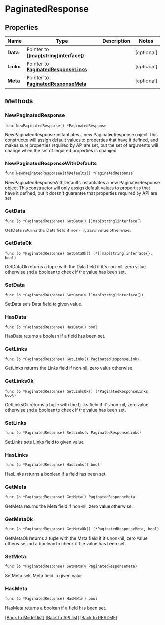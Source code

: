 # PaginatedResponse

## Properties

Name | Type | Description | Notes
------------ | ------------- | ------------- | -------------
**Data** | Pointer to **[]map[string]interface{}** |  | [optional] 
**Links** | Pointer to [**PaginatedResponseLinks**](PaginatedResponseLinks.md) |  | [optional] 
**Meta** | Pointer to [**PaginatedResponseMeta**](PaginatedResponseMeta.md) |  | [optional] 

## Methods

### NewPaginatedResponse

`func NewPaginatedResponse() *PaginatedResponse`

NewPaginatedResponse instantiates a new PaginatedResponse object
This constructor will assign default values to properties that have it defined,
and makes sure properties required by API are set, but the set of arguments
will change when the set of required properties is changed

### NewPaginatedResponseWithDefaults

`func NewPaginatedResponseWithDefaults() *PaginatedResponse`

NewPaginatedResponseWithDefaults instantiates a new PaginatedResponse object
This constructor will only assign default values to properties that have it defined,
but it doesn't guarantee that properties required by API are set

### GetData

`func (o *PaginatedResponse) GetData() []map[string]interface{}`

GetData returns the Data field if non-nil, zero value otherwise.

### GetDataOk

`func (o *PaginatedResponse) GetDataOk() (*[]map[string]interface{}, bool)`

GetDataOk returns a tuple with the Data field if it's non-nil, zero value otherwise
and a boolean to check if the value has been set.

### SetData

`func (o *PaginatedResponse) SetData(v []map[string]interface{})`

SetData sets Data field to given value.

### HasData

`func (o *PaginatedResponse) HasData() bool`

HasData returns a boolean if a field has been set.

### GetLinks

`func (o *PaginatedResponse) GetLinks() PaginatedResponseLinks`

GetLinks returns the Links field if non-nil, zero value otherwise.

### GetLinksOk

`func (o *PaginatedResponse) GetLinksOk() (*PaginatedResponseLinks, bool)`

GetLinksOk returns a tuple with the Links field if it's non-nil, zero value otherwise
and a boolean to check if the value has been set.

### SetLinks

`func (o *PaginatedResponse) SetLinks(v PaginatedResponseLinks)`

SetLinks sets Links field to given value.

### HasLinks

`func (o *PaginatedResponse) HasLinks() bool`

HasLinks returns a boolean if a field has been set.

### GetMeta

`func (o *PaginatedResponse) GetMeta() PaginatedResponseMeta`

GetMeta returns the Meta field if non-nil, zero value otherwise.

### GetMetaOk

`func (o *PaginatedResponse) GetMetaOk() (*PaginatedResponseMeta, bool)`

GetMetaOk returns a tuple with the Meta field if it's non-nil, zero value otherwise
and a boolean to check if the value has been set.

### SetMeta

`func (o *PaginatedResponse) SetMeta(v PaginatedResponseMeta)`

SetMeta sets Meta field to given value.

### HasMeta

`func (o *PaginatedResponse) HasMeta() bool`

HasMeta returns a boolean if a field has been set.


[[Back to Model list]](HOW-TO.md#documentation-for-models) [[Back to API list]](HOW-TO.md#documentation-for-api-endpoints) [[Back to README]](HOW-TO.md)


